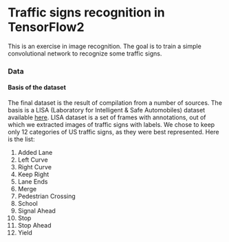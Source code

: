 # Traffic signs recognition in TensorFlow2

This is an exercise in image recognition. The goal is to train a simple convolutional network to recognize some traffic signs.

### Data

#### Basis of the dataset

The final dataset is the result of compilation from a number of sources. The basis is a LISA (Laboratory for Intelligent & Safe Automobiles) dataset available [here](http://cvrr.ucsd.edu/LISA/lisa-traffic-sign-dataset.html). LISA dataset is a set of frames with annotations, out of which we extracted images of traffic signs with labels. We chose to keep only 12 categories of US traffic signs, as they were best represented. Here is the list:

1. Added Lane
2. Left Curve
3. Right Curve
4. Keep Right
5. Lane Ends
6. Merge
7. Pedestrian Crossing
8. School
9. Signal Ahead
10. Stop
11. Stop Ahead
12. Yield


